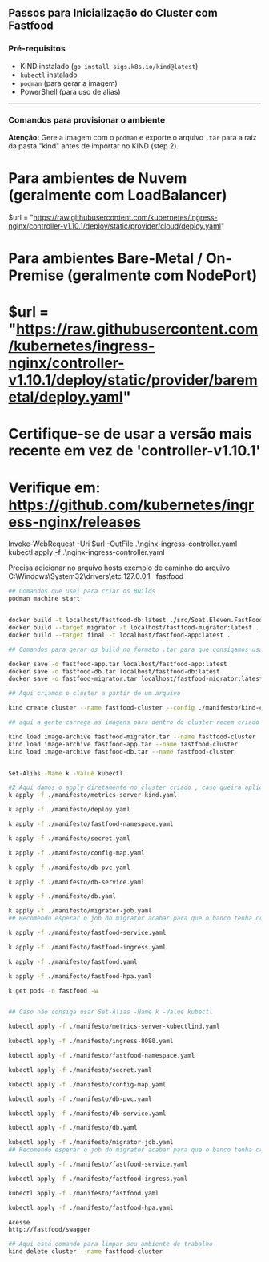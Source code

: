 ## Passos para Inicialização do Cluster com Fastfood

### Pré-requisitos

- KIND instalado (`go install sigs.k8s.io/kind@latest`)
- `kubectl` instalado
- `podman` (para gerar a imagem)
- PowerShell (para uso de alias)

---

### Comandos para provisionar o ambiente


**Atenção:** Gere a imagem com o `podman` e exporte o arquivo `.tar` para a raiz da pasta "kind" antes de importar no KIND (step 2).

# Para ambientes de Nuvem (geralmente com LoadBalancer)
$url = "https://raw.githubusercontent.com/kubernetes/ingress-nginx/controller-v1.10.1/deploy/static/provider/cloud/deploy.yaml"

# Para ambientes Bare-Metal / On-Premise (geralmente com NodePort)
# $url = "https://raw.githubusercontent.com/kubernetes/ingress-nginx/controller-v1.10.1/deploy/static/provider/baremetal/deploy.yaml"

# Certifique-se de usar a versão mais recente em vez de 'controller-v1.10.1'
# Verifique em: https://github.com/kubernetes/ingress-nginx/releases

Invoke-WebRequest -Uri $url -OutFile .\nginx-ingress-controller.yaml
kubectl apply -f .\nginx-ingress-controller.yaml

Precisa adicionar no arquivo hosts 
exemplo de caminho do arquivo C:\Windows\System32\drivers\etc
127.0.0.1   fastfood

```bash
## Comandos que usei para criar os Builds
podman machine start


docker build -t localhost/fastfood-db:latest ./src/Soat.Eleven.FastFood.Infra/
docker build --target migrator -t localhost/fastfood-migrator:latest .
docker build --target final -t localhost/fastfood-app:latest .

## Comandos para gerar os build no formato .tar para que consigamos usar em ambientes local 

docker save -o fastfood-app.tar localhost/fastfood-app:latest
docker save -o fastfood-db.tar localhost/fastfood-db:latest
docker save -o fastfood-migrator.tar localhost/fastfood-migrator:latest

## Aqui criamos o cluster a partir de um arquivo

kind create cluster --name fastfood-cluster --config ./manifesto/kind-config.yaml

## aqui a gente carrega as imagens para dentro do cluster recem criado 

kind load image-archive fastfood-migrator.tar --name fastfood-cluster
kind load image-archive fastfood-app.tar --name fastfood-cluster
kind load image-archive fastfood-db.tar --name fastfood-cluster


Set-Alias -Name k -Value kubectl

#2 Aqui damos o apply diretamente no cluster criado , caso queira aplicar de uma vez vou colocar um marcadores indicando onde parar para que a aplicação funcione corretamente
k apply -f ./manifesto/metrics-server-kind.yaml

k apply -f ./manifesto/deploy.yaml

k apply -f ./manifesto/fastfood-namespace.yaml

k apply -f ./manifesto/secret.yaml

k apply -f ./manifesto/config-map.yaml

k apply -f ./manifesto/db-pvc.yaml

k apply -f ./manifesto/db-service.yaml

k apply -f ./manifesto/db.yaml

k apply -f ./manifesto/migrator-job.yaml
## Recomendo esperar o job do migrator acabar para que o banco tenha criado todas as tabelas antes de subir aplicação  k get pods -n fastfood -w

k apply -f ./manifesto/fastfood-service.yaml

k apply -f ./manifesto/fastfood-ingress.yaml

k apply -f ./manifesto/fastfood.yaml

k apply -f ./manifesto/fastfood-hpa.yaml

k get pods -n fastfood -w


## Caso não consiga usar Set-Alias -Name k -Value kubectl

kubectl apply -f ./manifesto/metrics-server-kubectlind.yaml

kubectl apply -f ./manifesto/ingress-8080.yaml

kubectl apply -f ./manifesto/fastfood-namespace.yaml

kubectl apply -f ./manifesto/secret.yaml

kubectl apply -f ./manifesto/config-map.yaml

kubectl apply -f ./manifesto/db-pvc.yaml

kubectl apply -f ./manifesto/db-service.yaml

kubectl apply -f ./manifesto/db.yaml

kubectl apply -f ./manifesto/migrator-job.yaml
## Recomendo esperar o job do migrator acabar para que o banco tenha criado todas as tabelas antes de subir aplicação

kubectl apply -f ./manifesto/fastfood-service.yaml

kubectl apply -f ./manifesto/fastfood-ingress.yaml

kubectl apply -f ./manifesto/fastfood.yaml

kubectl apply -f ./manifesto/fastfood-hpa.yaml

Acesse 
http://fastfood/swagger

## Aqui está comando para limpar seu ambiente de trabalho
kind delete cluster --name fastfood-cluster
